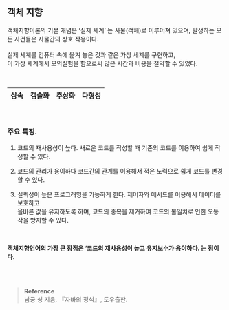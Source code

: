 ## 객체 지향


객체지향이론의 기본 개념은 ‘실제 세계’ 는 사물(객체)로 이루어져 있으며, 발생하는 모든 사건들은 사물간의 상호 작용이다. <br/><br/>실제 세계를 컴퓨터 속에 옮겨 놓은 것과 같은 가상 세계를 구현하고, <br/>이 가상 세계에서 모의실험을 함으로써 많은 시간과 비용을 절약할 수 있었다.

<br/>


| 상속 | 캡슐화 | 추상화 | 다형성 |
| --- | --- | --- | --- |

<br/>

### 주요 특징.

1. 코드의 재사용성이 높다.
새로운 코드를 작성할 때 기존의 코드를 이용하여 쉽게 작성할 수 있다.

2. 코드의 관리가 용이하다
코드간의 관계를 이용해서 적은 노력으로 쉽게 코드를 변경할 수 있다.
3. 실뢰성이 높은 프로그래밍을 가능하게 한다.
제어자와 메서드를 이용해서 데이터를 보호하고 <br/>올바른 값을 유지하도록 하며, 코드의 중복을 제거하여 코드의 불일치로 인한 오동작을 방지할 수 있다.

<br/>

**객체지향언어의 가장 큰 장점은 ‘코드의 재사용성이 높고 유지보수가 용이하다. 는 점이다.**

<br/><br/>

>**Reference**
><br/>남궁 성 지음, 『자바의 정석』, 도우출판.


